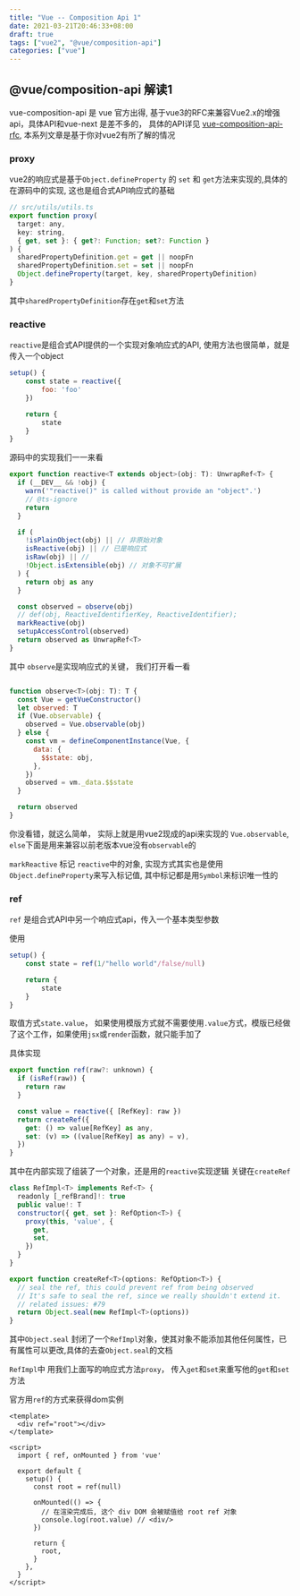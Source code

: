 ```yaml
---
title: "Vue -- Composition Api 1"
date: 2021-03-21T20:46:33+08:00
draft: true
tags: ["vue2", "@vue/composition-api"]
categories: ["vue"]
---
```


## @vue/composition-api 解读1

vue-composition-api 是 vue 官方出得, 基于vue3的RFC来兼容Vue2.x的增强api，具体API和vue-next 是差不多的， 具体的API详见 [vue-composition-api-rfc](https://vue-composition-api-rfc.netlify.app/zh/api.html#setup), 本系列文章是基于你对vue2有所了解的情况

### proxy

vue2的响应式是基于`Object.defineProperty` 的 `set` 和 `get`方法来实现的,具体的在源码中的实现, 这也是组合式API响应式的基础

```js
// src/utils/utils.ts
export function proxy(
  target: any,
  key: string,
  { get, set }: { get?: Function; set?: Function }
) {
  sharedPropertyDefinition.get = get || noopFn
  sharedPropertyDefinition.set = set || noopFn
  Object.defineProperty(target, key, sharedPropertyDefinition)
}
```
其中`sharedPropertyDefinition`存在`get`和`set`方法


### reactive

`reactive`是组合式API提供的一个实现对象响应式的API, 使用方法也很简单，就是传入一个object

```js
setup() {
    const state = reactive({
        foo: 'foo'
    })

    return {
        state
    }
}
```

源码中的实现我们一一来看

```js
export function reactive<T extends object>(obj: T): UnwrapRef<T> {
  if (__DEV__ && !obj) {
    warn('"reactive()" is called without provide an "object".')
    // @ts-ignore
    return
  }

  if (
    !isPlainObject(obj) || // 非原始对象
    isReactive(obj) || // 已是响应式
    isRaw(obj) || // 
    !Object.isExtensible(obj) // 对象不可扩展
  ) {
    return obj as any
  }

  const observed = observe(obj)
  // def(obj, ReactiveIdentifierKey, ReactiveIdentifier);
  markReactive(obj)
  setupAccessControl(observed)
  return observed as UnwrapRef<T>
}
```
其中 `observe`是实现响应式的关键， 我们打开看一看

```js

function observe<T>(obj: T): T {
  const Vue = getVueConstructor()
  let observed: T
  if (Vue.observable) {
    observed = Vue.observable(obj)
  } else {
    const vm = defineComponentInstance(Vue, {
      data: {
        $$state: obj,
      },
    })
    observed = vm._data.$$state
  }

  return observed
}
```
你没看错，就这么简单， 实际上就是用vue2现成的api来实现的 `Vue.observable`, `else`下面是用来兼容以前老版本vue没有`observable`的

`markReactive` 标记 `reactive`中的对象, 实现方式其实也是使用`Object.defineProperty`来写入标记值, 
其中标记都是用`Symbol`来标识唯一性的

### ref

`ref` 是组合式API中另一个响应式api，传入一个基本类型参数

使用
```js
setup() {
    const state = ref(1/"hello world"/false/null)

    return {
        state
    }
}
```
取值方式`state.value`， 如果使用模版方式就不需要使用`.value`方式，模版已经做了这个工作，如果使用`jsx`或`render`函数，就只能手加了

具体实现

```js
export function ref(raw?: unknown) {
  if (isRef(raw)) {
    return raw
  }

  const value = reactive({ [RefKey]: raw })
  return createRef({
    get: () => value[RefKey] as any,
    set: (v) => ((value[RefKey] as any) = v),
  })
}
```
其中在内部实现了组装了一个对象，还是用的`reactive`实现逻辑
关键在`createRef`

```js
class RefImpl<T> implements Ref<T> {
  readonly [_refBrand]!: true
  public value!: T
  constructor({ get, set }: RefOption<T>) {
    proxy(this, 'value', {
      get,
      set,
    })
  }
}

export function createRef<T>(options: RefOption<T>) {
  // seal the ref, this could prevent ref from being observed
  // It's safe to seal the ref, since we really shouldn't extend it.
  // related issues: #79
  return Object.seal(new RefImpl<T>(options))
}
```
其中`Object.seal` 封闭了一个`RefImpl`对象，使其对象不能添加其他任何属性，已有属性可以更改,具体的去查`Object.seal`的文档

`RefImpl`中 用我们上面写的响应式方法`proxy`， 传入`get`和`set`来重写他的`get`和`set`方法

官方用`ref`的方式来获得dom实例
```vue
<template>
  <div ref="root"></div>
</template>

<script>
  import { ref, onMounted } from 'vue'

  export default {
    setup() {
      const root = ref(null)

      onMounted(() => {
        // 在渲染完成后, 这个 div DOM 会被赋值给 root ref 对象
        console.log(root.value) // <div/>
      })

      return {
        root,
      }
    },
  }
</script>
```
